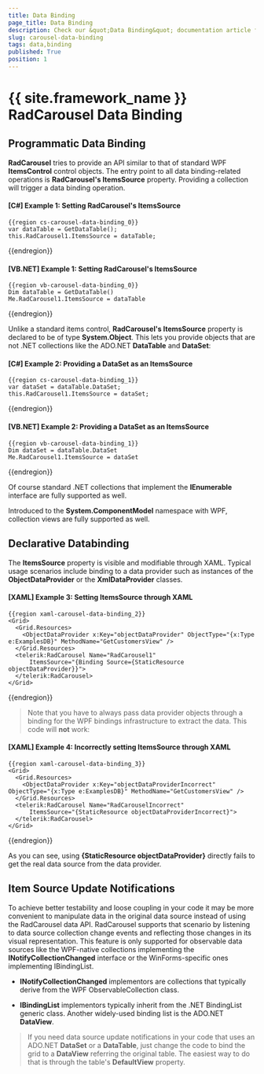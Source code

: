 ```yaml
---
title: Data Binding
page_title: Data Binding
description: Check our &quot;Data Binding&quot; documentation article for the RadCarousel {{ site.framework_name }} control.
slug: carousel-data-binding
tags: data,binding
published: True
position: 1
---
```


# {{ site.framework_name }} RadCarousel Data Binding


## Programmatic Data Binding

__RadCarousel__ tries to provide an API similar to that of standard WPF __ItemsControl__ control objects. The entry point to all data binding-related operations is __RadCarousel's ItemsSource__ property. Providing a collection will trigger a data binding operation.

#### __[C#] Example 1: Setting RadCarousel's ItemsSource__

	{{region cs-carousel-data-binding_0}}
	var dataTable = GetDataTable();
	this.RadCarousel1.ItemsSource = dataTable;
{{endregion}}

#### __[VB.NET] Example 1: Setting RadCarousel's ItemsSource__

	{{region vb-carousel-data-binding_0}}
	Dim dataTable = GetDataTable()
	Me.RadCarousel1.ItemsSource = dataTable
{{endregion}}

Unlike a standard items control, __RadCarousel's ItemsSource__ property is declared to be of type __System.Object__. This lets you provide objects that are not .NET collections like the ADO.NET __DataTable__ and __DataSet__:

#### __[C#] Example 2: Providing a DataSet as an ItemsSource__

	{{region cs-carousel-data-binding_1}}
	var dataSet = dataTable.DataSet;
	this.RadCarousel1.ItemsSource = dataSet;
{{endregion}}

#### __[VB.NET] Example 2: Providing a DataSet as an ItemsSource__

	{{region vb-carousel-data-binding_1}}
	Dim dataSet = dataTable.DataSet
	Me.RadCarousel1.ItemsSource = dataSet
{{endregion}}

Of course standard .NET collections that implement the __IEnumerable__ interface are fully supported as well.

Introduced to the __System.ComponentModel__ namespace with WPF, collection views are fully supported as well.

## Declarative Databinding

The __ItemsSource__ property is visible and modifiable through XAML. Typical usage scenarios include binding to a data provider such as instances of the __ObjectDataProvider__ or the __XmlDataProvider__ classes.
       
#### __[XAML] Example 3: Setting ItemsSource through XAML__

	{{region xaml-carousel-data-binding_2}}
	<Grid>
	  <Grid.Resources>
	    <ObjectDataProvider x:Key="objectDataProvider" ObjectType="{x:Type e:ExamplesDB}" MethodName="GetCustomersView" />
	  </Grid.Resources>
	  <telerik:RadCarousel Name="RadCarousel1"
	      ItemsSource="{Binding Source={StaticResource objectDataProvider}}">
	  </telerik:RadCarousel>
	</Grid>
{{endregion}}

>Note that you have to always pass data provider objects through a binding for the WPF bindings infrastructure to extract the data. This code will __not__ work:

#### __[XAML] Example 4: Incorrectly setting ItemsSource through XAML__

	{{region xaml-carousel-data-binding_3}}
	<Grid>
	  <Grid.Resources>
	    <ObjectDataProvider x:Key="objectDataProviderIncorrect" ObjectType="{x:Type e:ExamplesDB}" MethodName="GetCustomersView" />
	  </Grid.Resources>
	  <telerik:RadCarousel Name="RadCarouselIncorrect"
	      ItemsSource="{StaticResource objectDataProviderIncorrect}">
	  </telerik:RadCarousel>
	</Grid>
{{endregion}}

As you can see, using __{StaticResource objectDataProvider}__ directly fails to get the real data source from the data provider.

## Item Source Update Notifications

To achieve better testability and loose coupling in your code it may be more convenient to manipulate data in the original data source instead of using the RadCarousel data API. RadCarousel supports that scenario by listening to data source collection change events and reflecting those changes in its visual representation. This feature is only supported for observable data sources like the WPF-native collections implementing the __INotifyCollectionChanged__ interface or the WinForms-specific ones implementing IBindingList.

* __INotifyCollectionChanged__ implementors are collections that typically derive from the WPF ObservableCollection class.

* __IBindingList__ implementors typically inherit from the .NET BindingList generic class. Another widely-used binding list is the ADO.NET __DataView__. 

>If you need data source update notifications in your code that uses an ADO.NET __DataSet__ or a __DataTable__, just change the code to bind the grid to a __DataView__ referring the original table. The easiest way to do that is through the table's __DefaultView__ property.